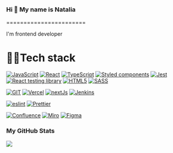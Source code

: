 ### Hi 👋 My name is Natalia
=======================

I'm frontend developer

# 👩‍💻Tech stack
<p align="left">
<a href="https://developer.mozilla.org/en-US/docs/Web/JavaScript" target="_blank" rel="noreferrer"><img src="https://img.shields.io/badge/javascript-%23323330.svg?style=for-the-badge&logo=javascript&logoColor=%23F7DF1E" alt="JavaScript" /></a>
<a href="https://reactjs.org/" target="_blank" rel="noreferrer"><img src="https://img.shields.io/badge/react-%2320232a.svg?style=for-the-badge&logo=react&logoColor=%2361DAFB)" alt="React" /></a>
<a href="https://www.typescriptlang.org/" target="_blank" rel="noreferrer"><img src="https://img.shields.io/badge/typescript-%23007ACC.svg?style=for-the-badge&logo=typescript&logoColor=white" alt="TypeScript" /></a>
<a href="https://styled-components.com/" target="_blank" rel="noreferrer"><img src="https://img.shields.io/badge/styled--components-DB7093?style=for-the-badge&logo=styled-components&logoColor=white" alt="Styled components" /></a>
<a href="https://jestjs.io/" target="_blank" rel="noreferrer"><img src="https://img.shields.io/badge/-jest-%23C21325?style=for-the-badge&logo=jest&logoColor=white" alt="Jest" /></a>
<a href="https://testing-library.com/" target="_blank" rel="noreferrer"><img src="https://img.shields.io/badge/-testinglibrary-%23E33332?style=for-the-badge&logo=testinglibrary&logoColor=white" alt="React testing library" /></a>
<a href="https://developer.mozilla.org/en-US/docs/Glossary/HTML5" target="_blank" rel="noreferrer"><img src="https://img.shields.io/badge/html5-%23E34F26.svg?style=for-the-badge&logo=html5&logoColor=white" alt="HTML5" /></a>
<a href="https://sass-lang.com/" target="_blank" rel="noreferrer"><img src="https://img.shields.io/badge/sass-hotpink.svg?style=for-the-badge&logo=sass&logoColor=white" alt="SASS" /></a>
</p> 
<p align="left">
<a href="https://git-scm.com/" target="_blank" rel="noreferrer"><img src="https://img.shields.io/badge/git-%23F05033.svg?style=for-the-badge&logo=git&logoColor=white" alt="GIT" /></a>
<a href="https://vercel.com/" target="_blank" rel="noreferrer"><img src="https://img.shields.io/badge/vercel-%23000000.svg?style=for-the-badge&logo=vercel&logoColor=white" alt="Vercel" /></a>
<a href="https://nextjs.org/" target="_blank" rel="noreferrer"><img src="https://img.shields.io/badge/Next-black?style=for-the-badge&logo=next.js&logoColor=white" alt="nextJs" /></a>
<a href="https://www.jenkins.io/" target="_blank" rel="noreferrer"><img src="https://img.shields.io/badge/jenkins-%232C5263.svg?style=for-the-badge&logo=jenkins&logoColor=white)" alt="Jenkins" /></a>
</p>
<p align="left">
<a href="https://eslint.org/" target="_blank" rel="noreferrer"><img src="https://img.shields.io/badge/ESLint-4B3263?style=for-the-badge&logo=eslint&logoColor=white" alt="eslint" /></a>
<a href="https://prettier.io/" target="_blank" rel="noreferrer"><img src="https://img.shields.io/badge/Prettier-000000.svg?style=for-the-badge&logo=prettier&logoColor=white" alt="Prettier" /></a>
</p>
<p align="left">
<a href="https://www.atlassian.com/software/confluence" target="_blank" rel="noreferrer"><img src="https://img.shields.io/badge/confluence-23172BF4.svg?style=for-the-badge&logo=confluence&logoColor=white" alt="Confluence" /></a>
<a href="https://miro.com/" target="_blank" rel="noreferrer"><img src="https://img.shields.io/badge/miro-F9DC3e.svg?style=for-the-badge&logo=miro&logoColor=white" alt="Miro" /></a>
<a href="https://figma.com/" target="_blank" rel="noreferrer"><img src="https://img.shields.io/badge/figma-%23F24E1E.svg?style=for-the-badge&logo=figma&logoColor=white" alt="Figma" /></a>
</p>

### My GitHub Stats

<a href="http://www.github.com/nataliasokolowska"><img src="https://github-readme-streak-stats.herokuapp.com/?user=nataliasokolowska&theme=radical" /></a>
